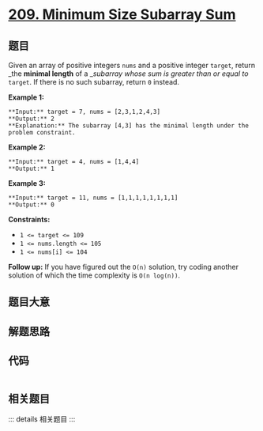 # [209. Minimum Size Subarray Sum](https://leetcode.com/problems/minimum-size-subarray-sum)

## 题目

Given an array of positive integers `nums` and a positive integer `target`,
return _the **minimal length** of a __subarray_ _whose sum is greater than or
equal to_ `target`. If there is no such subarray, return `0` instead.



**Example 1:**

    
    
    **Input:** target = 7, nums = [2,3,1,2,4,3]
    **Output:** 2
    **Explanation:** The subarray [4,3] has the minimal length under the problem constraint.
    

**Example 2:**

    
    
    **Input:** target = 4, nums = [1,4,4]
    **Output:** 1
    

**Example 3:**

    
    
    **Input:** target = 11, nums = [1,1,1,1,1,1,1,1]
    **Output:** 0
    



**Constraints:**

  * `1 <= target <= 109`
  * `1 <= nums.length <= 105`
  * `1 <= nums[i] <= 104`



**Follow up:** If you have figured out the `O(n)` solution, try coding another
solution of which the time complexity is `O(n log(n))`.


## 题目大意

## 解题思路

## 代码

```javascript

```

## 相关题目

::: details 相关题目
:::
